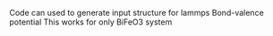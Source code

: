 Code can used to generate input structure for lammps Bond-valence potential
This works for only BiFeO3 system

